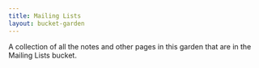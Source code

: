 ```yaml
---
title: Mailing Lists
layout: bucket-garden
--- 
```

A collection of all the notes and other pages in this garden that are in the Mailing Lists bucket.
